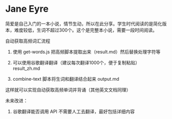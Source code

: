 # Jane Eyre

简爱是自己入门的一本小说，情节生动，所以在此分享。学生时代阅读的是简化版本，难度较低，生词不超过300个。这个是完整本小说，需要一段时间阅读。

自动获取高频词汇流程

1. 使用 get-words.js 把高频脚本提取出来（result.md）然后替换处理字符等

2. 可以使用谷歌翻译翻译（建议每次翻译1000个，便于复制粘贴）result_zh.md
3. combine-text 脚本将生词和翻译结合起来 output.md

这样就可以实现自动获取高频单词并背诵（其他英文文档同理）

未来改进：

1. 谷歌翻译能否调用 API 不需要人工去翻译，最好包括详细内容
